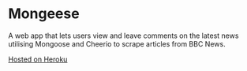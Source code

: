 # Mongeese
A web app that lets users view and leave comments on the latest news utilising Mongoose and Cheerio to scrape articles from BBC News.

[Hosted on Heroku](https://radiant-crag-60571.herokuapp.com)